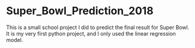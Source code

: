 # Super_Bowl_Prediction_2018
This is a small school project I did to predict the final result for Super Bowl. 
It is my very first python project, and I only used the linear regression model.
